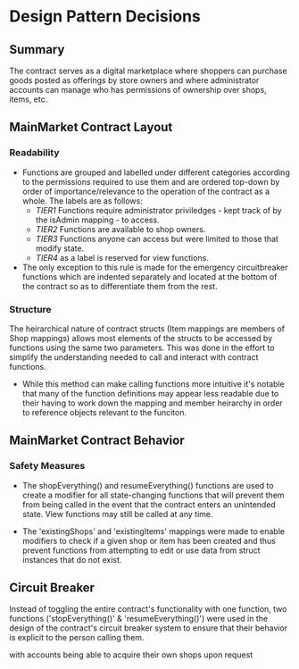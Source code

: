 # Design Pattern Decisions

## Summary

The contract serves as a digital marketplace where shoppers can purchase goods posted as offerings by store owners and where administrator accounts can manage who has permissions of ownership over shops, items, etc.

## MainMarket Contract Layout

###  Readability

  - Functions are grouped and labelled under different categories according to the permissions required to use them and are ordered top-down by order of importance/relevance to the operation of the contract as a whole. The labels are as follows:
    - *TIER1* Functions require administrator priviledges - kept track of by the isAdmin mapping - to access.
    - *TIER2* Functions are available to shop owners.
    - *TIER3* Functions anyone can access but were limited to those that modify state.
    - *TIER4* as a label is reserved for view functions.
  - The only exception to this rule is made for the emergency circuitbreaker functions which are indented separately and located at the bottom of the contract so as to differentiate them from the rest. 
  
### Structure 

  The heirarchical nature of contract structs (Item mappings are members of Shop mappings) allows most elements of the structs to be accessed by functions using the same two parameters. This was done in the effort to simplify the understanding needed to call and interact with contract functions.
  - While this method can make calling functions more intuitive it's notable that many of the function definitions may appear less readable due to their having to work down the mapping and member heirarchy in order to reference objects relevant to the funciton.

## MainMarket Contract Behavior



### Safety Measures

  - The shopEverything() and resumeEverything() functions are used to create a modifier for all state-changing functions that will prevent them from being called in the event that the contract enters an unintended state. View functions may still be called at any time.

  - The 'existingShops' and 'existingItems' mappings were made to enable modifiers to check if a given shop or item has been created and thus prevent functions from attempting to edit or use data from struct instances that do not exist. 




## Circuit Breaker
  Instead of toggling the entire contract's functionality with one function, two functions ('stopEverything()' & 'resumeEverything()') were used in the design of the contract's circuit breaker system to ensure that their behavior is explicit to the person calling them.
  
  
  with accounts being able to acquire their own shops upon request
